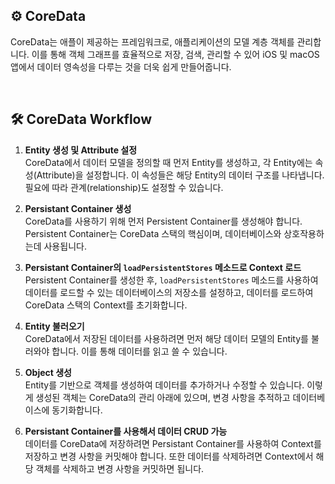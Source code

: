 ## ⚙️ CoreData
CoreData는 애플이 제공하는 프레임워크로, 애플리케이션의 모델 계층 객체를 관리합니다. 이를 통해 객체 그래프를 효율적으로 저장, 검색, 관리할 수 있어 iOS 및 macOS 앱에서 데이터 영속성을 다루는 것을 더욱 쉽게 만들어줍니다.

<br/>

## 🛠️ CoreData Workflow

1. **Entity 생성 및 Attribute 설정** <br/>
CoreData에서 데이터 모델을 정의할 때 먼저 Entity를 생성하고, 각 Entity에는 속성(Attribute)을 설정합니다. 이 속성들은 해당 Entity의 데이터 구조를 나타냅니다. 필요에 따라 관계(relationship)도 설정할 수 있습니다.

2. **Persistant Container 생성** <br/>
CoreData를 사용하기 위해 먼저 Persistent Container를 생성해야 합니다. Persistent Container는 CoreData 스택의 핵심이며, 데이터베이스와 상호작용하는데 사용됩니다.

3. **Persistant Container의 `loadPersistentStores` 메소드로 Context 로드**  <br/>
Persistent Container를 생성한 후, `loadPersistentStores` 메소드를 사용하여 데이터를 로드할 수 있는 데이터베이스의 저장소를 설정하고, 데이터를 로드하여 CoreData 스택의 Context를 초기화합니다.

4. **Entity 불러오기**  <br/>
CoreData에서 저장된 데이터를 사용하려면 먼저 해당 데이터 모델의 Entity를 불러와야 합니다. 이를 통해 데이터를 읽고 쓸 수 있습니다.

5. **Object 생성**  <br/>
Entity를 기반으로 객체를 생성하여 데이터를 추가하거나 수정할 수 있습니다. 이렇게 생성된 객체는 CoreData의 관리 아래에 있으며, 변경 사항을 추적하고 데이터베이스에 동기화합니다.

7. **Persistant Container를 사용해서 데이터 CRUD 가능**  <br/>
데이터를 CoreData에 저장하려면 Persistant Container를 사용하여 Context를 저장하고 변경 사항을 커밋해야 합니다. 또한 데이터를 삭제하려면 Context에서 해당 객체를 삭제하고 변경 사항을 커밋하면 됩니다.

